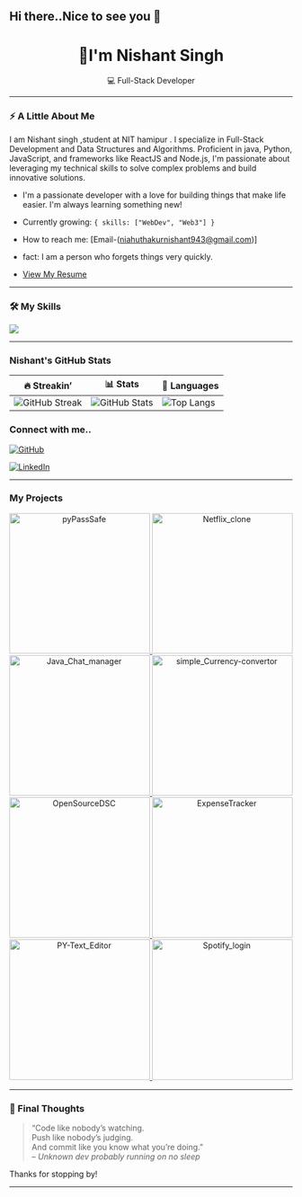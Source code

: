 ## Hi there..Nice to see you 👋

<h1 align="center"> 👋I'm Nishant Singh </h1>
<p align="center">
  💻 Full-Stack Developer 
</p>

---

### ⚡ A Little About Me 
I am Nishant singh ,student at NIT hamipur . I specialize in Full-Stack Development and Data Structures and Algorithms. Proficient in java, Python, JavaScript, and frameworks like ReactJS and Node.js, I'm passionate about leveraging my technical skills to solve complex problems and build innovative solutions.
- I'm a passionate developer with a love for building things that make life easier. I'm always learning something new!

-  Currently growing: `{ skills: ["WebDev", "Web3"] }`
- How to reach me: [Email-(niahuthakurnishant943@gmail.com)]
- fact: I am a person who forgets things very quickly.
- [View My Resume](https://yourdomain.com/your-resume.pdf)

---

### 🛠️ My Skills

<div>
  <img src="https://skillicons.dev/icons?i=js,react,html,css,tailwind,nodejs,python,java,git,sqlite,mongodb&perline=8" />
</div>

---

### Nishant's GitHub Stats

| 🔥 Streakin’ | 📊 Stats | 🧠 Languages |
|--------------|-----------|-------------|
| ![GitHub Streak](https://streak-stats.demolab.com?user=Nixantsingh943&theme=tokyonight&hide_border=true) | ![GitHub Stats](https://github-readme-stats.vercel.app/api?username=Nixantsingh943&show_icons=true&theme=radical) | ![Top Langs](https://github-readme-stats.vercel.app/api/top-langs/?username=Nixantsingh943&layout=compact&theme=radical) |


### Connect with me..

[![GitHub](https://img.shields.io/badge/GitHub-Profile-181717?style=for-the-badge&logo=github)](https://github.com/Nixantsingh943)

[![LinkedIn](https://img.shields.io/badge/LinkedIn-Connect-blue?style=for-the-badge&logo=linkedin)](https://www.linkedin.com/in/nishant-singh-586315325/)

---

###  My Projects

<p align="center">
  <a href="https://github.com/Nixantsingh943/pyPassSafe">
    <img width="250" alt="pyPassSafe" src="https://github-readme-stats.vercel.app/api/pin/?username=Nixantsingh943&repo=pyPassSafe&theme=tokyonight" />
  </a>
  <a href="https://github.com/Nixantsingh943/Netflix_clone">
    <img width="250" alt="Netflix_clone" src="https://github-readme-stats.vercel.app/api/pin/?username=Nixantsingh943&repo=Netflix_clone&theme=tokyonight" />
  </a>
  
  <a href="https://github.com/Nixantsingh943/Java_Chat_manager">
    <img width="250" alt="Java_Chat_manager" src="https://github-readme-stats.vercel.app/api/pin/?username=Nixantsingh943&repo=Java_Chat_manager&theme=tokyonight" />
  </a>
  <a href="https://github.com/Nixantsingh943/simple_Currency-convertor">
    <img width="250" alt="simple_Currency-convertor" src="https://github-readme-stats.vercel.app/api/pin/?username=Nixantsingh943&repo=simple_Currency-convertor&theme=tokyonight" />
  </a>
  <a href="https://github.com/Nixantsingh943/OpenSourceDSC">
    <img width="250" alt="OpenSourceDSC" src="https://github-readme-stats.vercel.app/api/pin/?username=Nixantsingh943&repo=OpenSourceDSC&theme=tokyonight" />
  </a>
  <a href="https://github.com/Nixantsingh943/ExpenseTracker">
    <img width="250" alt="ExpenseTracker" src="https://github-readme-stats.vercel.app/api/pin/?username=Nixantsingh943&repo=ExpenseTracker&theme=tokyonight" />
  </a>
  <a href="https://github.com/Nixantsingh943/PY-Text_Editor">
    <img width="250" alt="PY-Text_Editor" src="https://github-readme-stats.vercel.app/api/pin/?username=Nixantsingh943&repo=PY-Text_Editor&theme=tokyonight" />
  </a>
  <a href="https://github.com/Nixantsingh943/Spotify_login">
    <img width="250" alt="Spotify_login" src="https://github-readme-stats.vercel.app/api/pin/?username=Nixantsingh943&repo=Spotify_login&theme=tokyonight" />
  </a>
  
  
</p>



---


### 🧃 Final Thoughts

> “Code like nobody’s watching.  
> Push like nobody’s judging.  
> And commit like you know what you’re doing.”  
> – *Unknown dev probably running on no sleep*

Thanks for stopping by!

---




